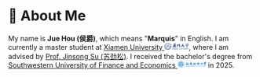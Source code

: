# 🌟 About Me

My name is **Jue Hou (侯爵)**, which means "**Marquis**" in English. I am currently a master student at <a href='https://www.xmu.edu.cn/'>Xiamen University <img src='./images/title/XMU.png' style="height: 1em;"></a>, where I am advised by [Prof. Jinsong Su (苏劲松)](https://scholar.google.com/citations?user=w6qCk3sAAAAJ). I received the bachelor's degree from <a href='https://www.swufe.edu.cn/'>Southwestern University of Finance and Economics <img src='./images/title/SWUFE.png' style="height: 1em;"></a> in 2025.
